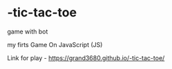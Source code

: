 # -tic-tac-toe
game with bot

my firts Game On JavaScript (JS)

Link for play - https://grand3680.github.io/-tic-tac-toe/

